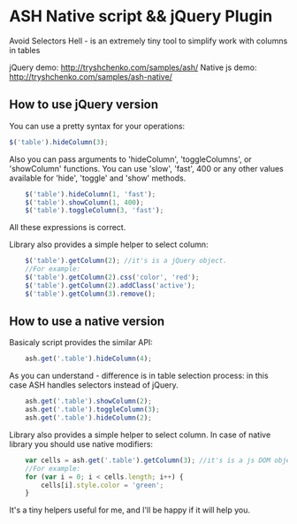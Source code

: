 # ASH Native script && jQuery Plugin
Avoid Selectors Hell - is an extremely tiny tool to simplify work with columns in tables

jQuery demo: http://tryshchenko.com/samples/ash/
Native js demo: http://tryshchenko.com/samples/ash-native/ 


## How to use jQuery version
You can use a pretty syntax for your operations:
```javascript
$('table').hideColumn(3);
```

Also you can pass arguments to 'hideColumn', 'toggleColumns', or 'showColumn' functions. You can use 'slow', 'fast', 400 or any other values available for 'hide', 'toggle' and 'show' methods.
```javascript
    $('table').hideColumn(1, 'fast');
    $('table').showColumn(1, 400);
    $('table').toggleColumn(3, 'fast');
```
All these expressions is correct.

Library also provides a simple helper to select column:
```javascript
    $('table').getColumn(2); //it's is a jQuery object.
    //For example: 
    $('table').getColumn(2).css('color', 'red');
    $('table').getColumn(2).addClass('active');
    $('table').getColumn(3).remove();
```

## How to use a native version
Basicaly script provides the similar API:

```javascript
	ash.get('.table').hideColumn(4);
```

As you can understand - difference is in table selection process: in this case ASH handles selectors instead of jQuery.

```javascript
	ash.get('.table').showColumn(2);
	ash.get('.table').toggleColumn(3);
	ash.get('.table').hideColumn(2);
```


Library also provides a simple helper to select column. In case of native library you should use native modifiers: 

```javascript
    var cells = ash.get('.table').getColumn(3); //it's is a js DOM object.
    //For example: 
	for (var i = 0; i < cells.length; i++) {
		cells[i].style.color = 'green';
	}
```

It's a tiny helpers useful for me, and I'll be happy if it will help you.